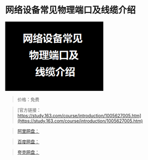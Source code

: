 # 网络设备常见物理端口及线缆介绍

![img](../../../assets/study163/free/310f51da-0a83-4fa3-ae71-3f1efbb442fa.png)

> 价格：免费

> [官方链接：https://study.163.com/course/introduction/1005627005.htm](https://study.163.com/course/introduction/1005627005.htm)

> [阿里网盘：]()

> [百度网盘：]()

> [夸克网盘：]()
